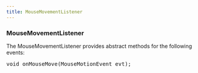 ```yaml
---
title: MouseMovementListener
---
```

<h3 class="sectionedit1" id="mousemovementlistener">MouseMovementListener</h3>
<div class="level3">

<p>
The MouseMovementListener provides abstract methods for the following events:
</p>
<pre class="code java"><span class="kw4">void</span> onMouseMove<span class="br0">(</span>MouseMotionEvent evt<span class="br0">)</span><span class="sy0">;</span></pre>

</div>
